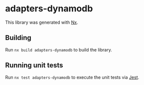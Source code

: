 # adapters-dynamodb

This library was generated with [Nx](https://nx.dev).

## Building

Run `nx build adapters-dynamodb` to build the library.

## Running unit tests

Run `nx test adapters-dynamodb` to execute the unit tests via [Jest](https://jestjs.io).
